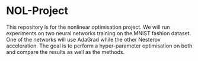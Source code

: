 # NOL-Project
This repository is for the nonlinear optimisation project. We will run experiments on two neural networks training on the MNIST fashion dataset. One of the networks will use AdaGrad while the other Nesterov acceleration. The goal is to perform a hyper-parameter optimisation on both and compare the results as well as the methods. 
